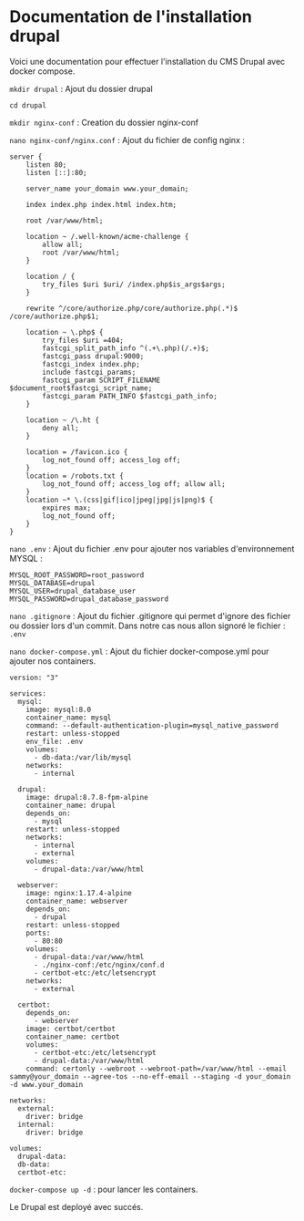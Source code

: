 # Documentation de l'installation drupal

Voici une documentation pour effectuer l'installation du CMS Drupal avec docker compose.

`
mkdir drupal
`
: Ajout du dossier drupal

`
cd drupal
`

`
mkdir nginx-conf
`
: Creation du dossier nginx-conf

`
nano nginx-conf/nginx.conf
`
: Ajout du fichier de config nginx :

```
server {
    listen 80;
    listen [::]:80;

    server_name your_domain www.your_domain;

    index index.php index.html index.htm;

    root /var/www/html;

    location ~ /.well-known/acme-challenge {
        allow all;
        root /var/www/html;
    }

    location / {
        try_files $uri $uri/ /index.php$is_args$args;
    }

    rewrite ^/core/authorize.php/core/authorize.php(.*)$ /core/authorize.php$1;

    location ~ \.php$ {
        try_files $uri =404;
        fastcgi_split_path_info ^(.+\.php)(/.+)$;
        fastcgi_pass drupal:9000;
        fastcgi_index index.php;
        include fastcgi_params;
        fastcgi_param SCRIPT_FILENAME $document_root$fastcgi_script_name;
        fastcgi_param PATH_INFO $fastcgi_path_info;
    }

    location ~ /\.ht {
        deny all;
    }

    location = /favicon.ico { 
        log_not_found off; access_log off; 
    }
    location = /robots.txt { 
        log_not_found off; access_log off; allow all; 
    }
    location ~* \.(css|gif|ico|jpeg|jpg|js|png)$ {
        expires max;
        log_not_found off;
    }
}
```

`
nano .env
`
: Ajout du fichier .env pour ajouter nos variables d'environnement MYSQL : 

```
MYSQL_ROOT_PASSWORD=root_password
MYSQL_DATABASE=drupal
MYSQL_USER=drupal_database_user
MYSQL_PASSWORD=drupal_database_password
```

`
nano .gitignore
`
: Ajout du fichier .gitignore qui permet d'ignore des fichier ou dossier lors d'un commit. Dans notre cas nous allon signoré le fichier : 
`
.env
`

`
nano docker-compose.yml
`
: Ajout du fichier docker-compose.yml pour ajouter nos containers.
```
version: "3"

services:
  mysql:
    image: mysql:8.0
    container_name: mysql
    command: --default-authentication-plugin=mysql_native_password
    restart: unless-stopped
    env_file: .env
    volumes:
      - db-data:/var/lib/mysql
    networks:
      - internal
  
  drupal:
    image: drupal:8.7.8-fpm-alpine
    container_name: drupal
    depends_on:
      - mysql
    restart: unless-stopped
    networks:
      - internal
      - external
    volumes:
      - drupal-data:/var/www/html
  
  webserver:
    image: nginx:1.17.4-alpine
    container_name: webserver
    depends_on:
      - drupal
    restart: unless-stopped
    ports:
      - 80:80
    volumes:
      - drupal-data:/var/www/html
      - ./nginx-conf:/etc/nginx/conf.d
      - certbot-etc:/etc/letsencrypt
    networks:
      - external
  
  certbot:
    depends_on:
      - webserver
    image: certbot/certbot
    container_name: certbot
    volumes:
      - certbot-etc:/etc/letsencrypt
      - drupal-data:/var/www/html
    command: certonly --webroot --webroot-path=/var/www/html --email sammy@your_domain --agree-tos --no-eff-email --staging -d your_domain -d www.your_domain

networks:
  external:
    driver: bridge
  internal:
    driver: bridge

volumes:
  drupal-data:
  db-data:
  certbot-etc:
```

`
docker-compose up -d
`
: pour lancer les containers.

Le Drupal est deployé avec succés.